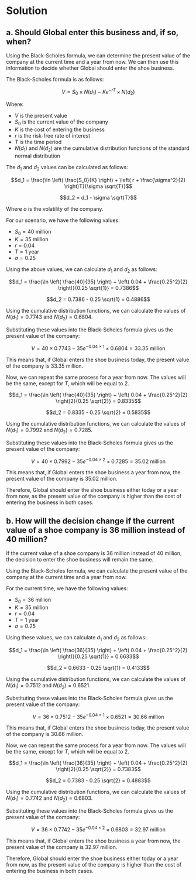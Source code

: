 

# Solution

## a. Should Global enter this business and, if so, when?

Using the Black-Scholes formula, we can determine the present value of the company at the current time and a year from now. We can then use this information to decide whether Global should enter the shoe business. 

The Black-Scholes formula is as follows: 

$$V = S_0\times N(d_1)-Ke^{-rT}\times N(d_2)$$

Where: 
* $V$ is the present value
* $S_0$ is the current value of the company 
* $K$ is the cost of entering the business
* $r$ is the risk-free rate of interest
* $T$ is the time period
* $N(d_1)$ and $N(d_2)$ are the cumulative distribution functions of the standard normal distribution

The $d_1$ and $d_2$ values can be calculated as follows: 

$$d_1 = \frac{\ln \left( \frac{S_0}{K} \right) + \left( r + \frac{\sigma^2}{2} \right)T}{\sigma \sqrt{T}}$$

$$d_2 = d_1 - \sigma \sqrt{T}$$

Where $\sigma$ is the volatility of the company. 

For our scenario, we have the following values: 
* $S_0 = 40 \ \text{million}$ 
* $K = 35 \ \text{million}$ 
* $r = 0.04$ 
* $T = 1 \ \text{year}$ 
* $\sigma = 0.25$ 

Using the above values, we can calculate $d_1$ and $d_2$ as follows: 

$$d_1 = \frac{\ln \left( \frac{40}{35} \right) + \left( 0.04 + \frac{0.25^2}{2} \right)}{0.25 \sqrt{1}} = 0.7386$$

$$d_2 = 0.7386 - 0.25 \sqrt{1} = 0.4886$$

Using the cumulative distribution functions, we can calculate the values of $N(d_1) = 0.7743$ and $N(d_2) = 0.6804$.

Substituting these values into the Black-Scholes formula gives us the present value of the company:

$$V = 40 \times 0.7743 - 35e^{-0.04 \times 1} \times 0.6804 = 33.35 \ \text{million}$$

This means that, if Global enters the shoe business today, the present value of the company is $33.35 \ \text{million}$.

Now, we can repeat the same process for a year from now. The values will be the same, except for $T$, which will be equal to 2. 

$$d_1 = \frac{\ln \left( \frac{40}{35} \right) + \left( 0.04 + \frac{0.25^2}{2} \right)2}{0.25 \sqrt{2}} = 0.8335$$

$$d_2 = 0.8335 - 0.25 \sqrt{2} = 0.5835$$

Using the cumulative distribution functions, we can calculate the values of $N(d_1) = 0.7992$ and $N(d_2) = 0.7285$.

Substituting these values into the Black-Scholes formula gives us the present value of the company:

$$V = 40 \times 0.7992 - 35e^{-0.04 \times 2} \times 0.7285 = 35.02 \ \text{million}$$

This means that, if Global enters the shoe business a year from now, the present value of the company is $35.02 \ \text{million}$.

Therefore, Global should enter the shoe business either today or a year from now, as the present value of the company is higher than the cost of entering the business in both cases. 

## b. How will the decision change if the current value of a shoe company is $36 \ \text{million}$ instead of $40 \ \text{million}$?

If the current value of a shoe company is $36 \ \text{million}$ instead of $40 \ \text{million}$, the decision to enter the shoe business will remain the same.

Using the Black-Scholes formula, we can calculate the present value of the company at the current time and a year from now. 

For the current time, we have the following values: 
* $S_0 = 36 \ \text{million}$ 
* $K = 35 \ \text{million}$ 
* $r = 0.04$ 
* $T = 1 \ \text{year}$ 
* $\sigma = 0.25$ 

Using these values, we can calculate $d_1$ and $d_2$ as follows: 

$$d_1 = \frac{\ln \left( \frac{36}{35} \right) + \left( 0.04 + \frac{0.25^2}{2} \right)}{0.25 \sqrt{1}} = 0.6633$$

$$d_2 = 0.6633 - 0.25 \sqrt{1} = 0.4133$$

Using the cumulative distribution functions, we can calculate the values of $N(d_1) = 0.7512$ and $N(d_2) = 0.6521$.

Substituting these values into the Black-Scholes formula gives us the present value of the company:

$$V = 36 \times 0.7512 - 35e^{-0.04 \times 1} \times 0.6521 = 30.66 \ \text{million}$$

This means that, if Global enters the shoe business today, the present value of the company is $30.66 \ \text{million}$.

Now, we can repeat the same process for a year from now. The values will be the same, except for $T$, which will be equal to 2. 

$$d_1 = \frac{\ln \left( \frac{36}{35} \right) + \left( 0.04 + \frac{0.25^2}{2} \right)2}{0.25 \sqrt{2}} = 0.7383$$

$$d_2 = 0.7383 - 0.25 \sqrt{2} = 0.4883$$

Using the cumulative distribution functions, we can calculate the values of $N(d_1) = 0.7742$ and $N(d_2) = 0.6803$.

Substituting these values into the Black-Scholes formula gives us the present value of the company:

$$V = 36 \times 0.7742 - 35e^{-0.04 \times 2} \times 0.6803 = 32.97 \ \text{million}$$

This means that, if Global enters the shoe business a year from now, the present value of the company is $32.97 \ \text{million}$.

Therefore, Global should enter the shoe business either today or a year from now, as the present value of the company is higher than the cost of entering the business in both cases.